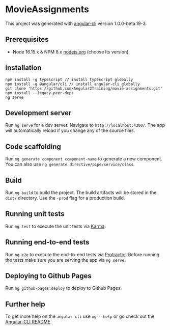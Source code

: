 # MovieAssignments

This project was generated with [angular-cli](https://github.com/angular/angular-cli) version 1.0.0-beta.19-3.

## Prerequisites
- Node 16.15.x & NPM 8.x [nodejs.org](https://nodejs.org/en/) (choose lts version)

## installation

```
npm install -g typescript // install typescript globally
npm install -g @angular/cli // install angular-cli globally
git clone 'https://github.com/Angular2Training/movie-assignments.git'
npm install --legacy-peer-deps
ng serve
```

## Development server
Run `ng serve` for a dev server. Navigate to `http://localhost:4200/`. The app will automatically reload if you change any of the source files.

## Code scaffolding

Run `ng generate component component-name` to generate a new component. You can also use `ng generate directive/pipe/service/class`.

## Build

Run `ng build` to build the project. The build artifacts will be stored in the `dist/` directory. Use the `-prod` flag for a production build.

## Running unit tests

Run `ng test` to execute the unit tests via [Karma](https://karma-runner.github.io).

## Running end-to-end tests

Run `ng e2e` to execute the end-to-end tests via [Protractor](http://www.protractortest.org/).
Before running the tests make sure you are serving the app via `ng serve`.

## Deploying to Github Pages

Run `ng github-pages:deploy` to deploy to Github Pages.

## Further help

To get more help on the `angular-cli` use `ng --help` or go check out the [Angular-CLI README](https://github.com/angular/angular-cli/blob/master/README.md).
